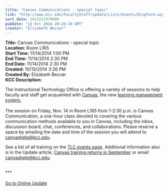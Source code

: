 ```yaml
---
title: "Canvas Communications - special topic"
link: "http://www.kcc.edu/FacultyStaff/update/Lists/Events/DispForm.aspx?ID=665"
sort_date: 1413231970000
pubDate: "13 Oct 2014 20:26:10 GMT"
creator: "Elizabeth Becvar"
---
```


<div><b>Title:</b> Canvas Communications - special topic</div>
<div><b>Location:</b> Room L165</div>
<div><b>Start Time:</b> 11/14/2014 1:00 PM</div>
<div><b>End Time:</b> 11/14/2014 2:30 PM</div>
<div><b>End Date:</b> 11/14/2014 2:30 PM</div>
<div><b>Created:</b> 10/13/2014 3:26 PM</div>
<div><b>Created By:</b> Elizabeth Becvar</div>
<div><b>KCC Description:</b> <div class="ExternalClassD06D30CBAF474F1ABEEDD8B3457BD10E"><p>​The Instructional Technology Office is offering a variety of sessions to help faculty and staff get acquainted with <a href="/facultystaff/departments/ktlc/lms/Pages/default.aspx">Canvas</a>, the new <a href="/students/helpful/onlinelearningsupport/Pages/default.aspx">learning management system.</a> <br /><br />The session on Friday, Nov. 14 in Room L165 from 1-2:30 p.m. is Canvas Communication, a one-hour class devoted to covering the various communication methods available to you in Canvas, including the inbox, discussion board, chat, conferences, and collaborations. Please reserve a space by emailing the date and time of the session you will attend to <a href="mailto:canvashelp@kcc.edu">canvashelp@kcc.edu</a>. </p>
<p>See a list of all training on the <a href="/FacultyStaff/departments/ktlc/Lists/TLC%20Events/Upcoming%20Events.aspx">TLC events page</a>. Additional information also is in the Update article, <a href="/FacultyStaff/update/Lists/Announcements/DispForm2.aspx?List=7e45450e-520d-4ad3-81dd-a79ebcc75df4&amp;ID=1600&amp;Source=http%3a//www.kcc.edu/FacultyStaff/update/Pages/dailyupdate.aspx&amp;Web=6dd7d01a-f4b3-47f9-8d35-b60692caa2f7">Canvas training returns in September</a> or email <a href="mailto:canvashelp@kcc.edu">canvashelp@kcc.edu</a>.</p>
<p><br />***<br /><br /><a href="/FacultyStaff/update/Pages/dailyupdate.aspx">Go to Online Update</a><br /></p>
<p><a href="/FacultyStaff/update/Pages/dailyupdate.aspx"></a> </p>
<p><br /></p></div></div>
